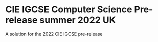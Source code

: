 # CIE IGCSE Computer Science Pre-release summer 2022 UK

A solution for the 2022 CIE IGCSE pre-release
